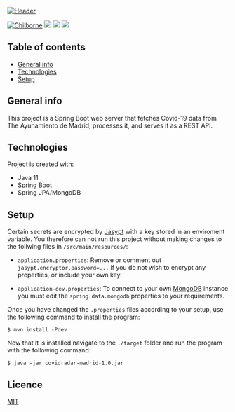 [![Header](https://i.ibb.co/bLw269H/Covid-Radar-Madrid.png "Header")](https://covidradarmadrid.es)

[![Chilborne](https://circleci.com/gh/Chris_Hilborne/Madrid-Covid-Radar.svg?style=shield)](https://app.circleci.com/pipelines/github/ChrisHilborne/Madrid-Covid-Radar)
![](https://img.shields.io/badge/Java_11-informational?style=flat&log=java&logoColor=white)
![](https://img.shields.io/badge/Spring_Boot-informational?style=flat&log=springboot&logoColor=white)
<a href="https://covidradarmadrid.es">
    <img src="https://img.shields.io/badge/Frontend-informational?style=flat&log=react&logoColor=white">
</a>


## Table of contents
* [General info](#general-info)
* [Technologies](#technologies)
* [Setup](#setup)

## General info
This project is a Spring Boot web server that fetches Covid-19 data from The Ayunamiento de Madrid, processes it, and serves it as a REST API.
	
## Technologies
Project is created with:
* Java 11
* Spring Boot
* Spring JPA/MongoDB 
	
## Setup
Certain secrets are encrypted by [Jasypt](https://github.com/ulisesbocchio/jasypt-spring-boot) with a key stored in an enviroment variable. You therefore can not run this project without making changes to the follwing files in `/src/main/resources/`:

* `application.properties`:
Remove or comment out `jasypt.encryptor.password=...` if you do not wish to encrypt any properties, or include your own key. 

* `application-dev.properties`:
To connect to your own [MongoDB](https://www.mongodb.com/) instance you must edit the `spring.data.mongodb` properties to your requirements.


Once you have changed the `.properties` files according to your setup, use the following command to install the program:

```
$ mvn install -Pdev
```

Now that it is installed navigate to the `./target` folder and run the program with the following command:

```
$ java -jar covidradar-madrid-1.0.jar
```

## Licence
[MIT](https://github.com/ChrisHilborne/Madrid-Covid-Radar/blob/production/LICENCE)
